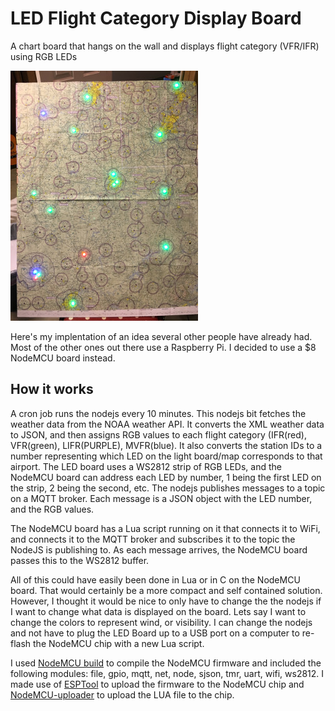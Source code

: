 # LED Flight Category Display Board
A chart board that hangs on the wall and displays flight category (VFR/IFR) using RGB LEDs

![LED board image](https://raw.githubusercontent.com/jeremyfsu/led_flight_category_board/master/photos/IMG_4538_small.jpg)

Here's my implentation of an idea several other people have already had. Most of the other ones out there use a Raspberry Pi.
I decided to use a $8 NodeMCU board instead. 

## How it works
A cron job runs the nodejs every 10 minutes. This nodejs bit fetches the weather data from the NOAA weather API.
It converts the XML weather data to JSON, and then assigns RGB values to each flight category (IFR(red), VFR(green), LIFR(PURPLE), 
MVFR(blue). It also converts the station IDs to a number representing which LED on the light board/map corresponds to that airport.
The LED board uses a WS2812 strip of RGB LEDs, and the NodeMCU board can address each LED by number, 1 being the first LED on the strip,
2 being the second, etc. The nodejs publishes messages to a topic on a MQTT broker. Each message is a JSON object with the LED number, and 
the RGB values.

The NodeMCU board has a Lua script running on it that connects it to WiFi, and connects it to the MQTT broker and subscribes it to the 
topic the NodeJS is publishing to. As each message arrives, the NodeMCU board passes this to the WS2812 buffer.

All of this could have easily been done in Lua or in C on the NodeMCU board.  That would certainly be a more compact and self contained
solution. However, I thought it would be nice to only have to change the the nodejs if I want to change
what data is displayed on the board. Lets say I want to change the colors to represent wind, or visibility. I can change the 
nodejs and not have to plug the LED Board up to a USB port on a computer to re-flash the NodeMCU chip with a new Lua script.

I used [NodeMCU build](https://nodemcu-build.com) to compile the NodeMCU firmware and included the following modules: file, gpio, mqtt, net, node, sjson, tmr, uart, wifi, ws2812. I made use of [ESPTool](https://github.com/espressif/esptool) to upload the firmware to the NodeMCU chip and [NodeMCU-uploader](https://github.com/kmpm/nodemcu-uploader) to upload the LUA file to the chip.
